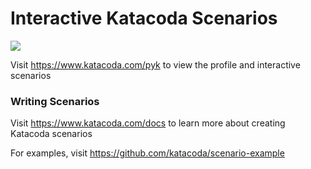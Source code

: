 # Interactive Katacoda Scenarios

[![](http://shields.katacoda.com/katacoda/pyk/count.svg)](https://www.katacoda.com/pyk "Get your profile on Katacoda.com")

Visit https://www.katacoda.com/pyk to view the profile and interactive scenarios

### Writing Scenarios
Visit https://www.katacoda.com/docs to learn more about creating Katacoda scenarios

For examples, visit https://github.com/katacoda/scenario-example
